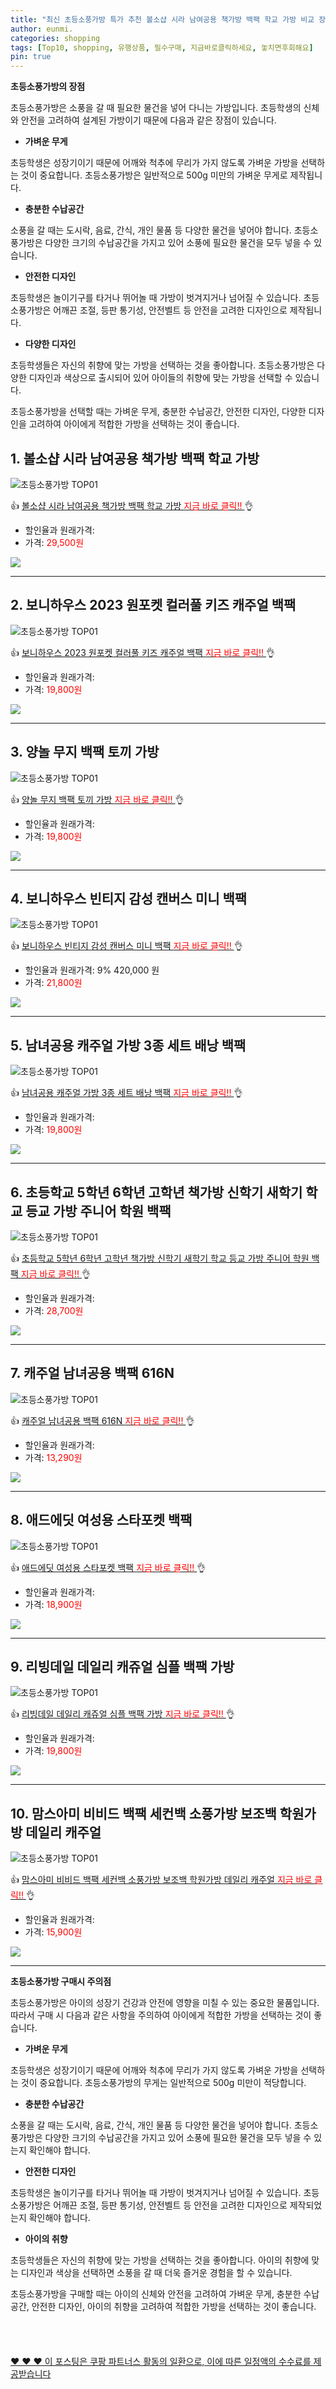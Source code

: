 ```yaml
---
title: "최신 초등소풍가방 특가 추천 볼소샵 시라 남여공용 책가방 백팩 학교 가방 비교 장점"
author: eunmi.
categories: shopping
tags: [Top10, shopping, 유행상품, 필수구매, 지금바로클릭하세요, 놓치면후회해요]
pin: true
---
```

**초등소풍가방의 장점**

초등소풍가방은 소풍을 갈 때 필요한 물건을 넣어 다니는 가방입니다. 초등학생의 신체와 안전을 고려하여 설계된 가방이기 때문에 다음과 같은 장점이 있습니다.

* **가벼운 무게**

초등학생은 성장기이기 때문에 어깨와 척추에 무리가 가지 않도록 가벼운 가방을 선택하는 것이 중요합니다. 초등소풍가방은 일반적으로 500g 미만의 가벼운 무게로 제작됩니다.

* **충분한 수납공간**

소풍을 갈 때는 도시락, 음료, 간식, 개인 물품 등 다양한 물건을 넣어야 합니다. 초등소풍가방은 다양한 크기의 수납공간을 가지고 있어 소풍에 필요한 물건을 모두 넣을 수 있습니다.

* **안전한 디자인**

초등학생은 놀이기구를 타거나 뛰어놀 때 가방이 벗겨지거나 넘어질 수 있습니다. 초등소풍가방은 어깨끈 조절, 등판 통기성, 안전벨트 등 안전을 고려한 디자인으로 제작됩니다.

* **다양한 디자인**

초등학생들은 자신의 취향에 맞는 가방을 선택하는 것을 좋아합니다. 초등소풍가방은 다양한 디자인과 색상으로 출시되어 있어 아이들의 취향에 맞는 가방을 선택할 수 있습니다.

초등소풍가방을 선택할 때는 가벼운 무게, 충분한 수납공간, 안전한 디자인, 다양한 디자인을 고려하여 아이에게 적합한 가방을 선택하는 것이 좋습니다.

   

## 1. 볼소샵 시라 남여공용 책가방 백팩 학교 가방

![초등소풍가방 TOP01](https://thumbnail6.coupangcdn.com/thumbnails/remote/230x230ex/image/vendor_inventory/8024/509ca449fe04950940892e801dd88cd95fec47744ec7e8ada45c8b5dc3bf.jpg)


👍 [볼소샵 시라 남여공용 책가방 백팩 학교 가방 <font color=red> 지금 바로 클릭!! </font> ](https://link.coupang.com/re/AFFSDP?lptag=AF3617701&subid=GithubCoopas&pageKey=6993339063&traceid=V0-153&itemId=17123636116&vendorItemId=84296977534) 👌 


- 할인율과 원래가격: 
- 가격: <span style='color:red'>29,500원</span>

[![](/discount_price.png)](https://link.coupang.com/re/AFFSDP?lptag=AF3617701&subid=GithubCoopas&pageKey=6993339063&traceid=V0-153&itemId=17123636116&vendorItemId=84296977534)

---


   

## 2. 보니하우스 2023 원포켓 컬러풀 키즈 캐주얼 백팩

![초등소풍가방 TOP01](https://thumbnail7.coupangcdn.com/thumbnails/remote/230x230ex/image/vendor_inventory/a0f8/0db5d8d5f3a932a0ac57e20d9128470ee084c4498625b4e6bf13bc7920bc.jpg)


👍 [보니하우스 2023 원포켓 컬러풀 키즈 캐주얼 백팩 <font color=red> 지금 바로 클릭!! </font> ](https://link.coupang.com/re/AFFSDP?lptag=AF3617701&subid=GithubCoopas&pageKey=7520980550&traceid=V0-153&itemId=19725690408&vendorItemId=86784768981) 👌 


- 할인율과 원래가격: 
- 가격: <span style='color:red'>19,800원</span>

[![](/discount_price.png)](https://link.coupang.com/re/AFFSDP?lptag=AF3617701&subid=GithubCoopas&pageKey=7520980550&traceid=V0-153&itemId=19725690408&vendorItemId=86784768981)

---


   

## 3. 양놀 무지 백팩 토끼 가방

![초등소풍가방 TOP01](https://thumbnail6.coupangcdn.com/thumbnails/remote/230x230ex/image/vendor_inventory/6cca/ebb8bf4224c6439234df116dcabf798519bd63e2af1f79d963dcb8afa5aa.jpg)


👍 [양놀 무지 백팩 토끼 가방 <font color=red> 지금 바로 클릭!! </font> ](https://link.coupang.com/re/AFFSDP?lptag=AF3617701&subid=GithubCoopas&pageKey=6141793997&traceid=V0-153&itemId=11786970290&vendorItemId=80130799029) 👌 


- 할인율과 원래가격: 
- 가격: <span style='color:red'>19,800원</span>

[![](/discount_price.png)](https://link.coupang.com/re/AFFSDP?lptag=AF3617701&subid=GithubCoopas&pageKey=6141793997&traceid=V0-153&itemId=11786970290&vendorItemId=80130799029)

---


   

## 4. 보니하우스 빈티지 감성 캔버스 미니 백팩

![초등소풍가방 TOP01](https://thumbnail8.coupangcdn.com/thumbnails/remote/230x230ex/image/vendor_inventory/b061/821ccb220f0bf499b4daab3558d83e8908ce0c4157a9922556c9cdd65088.jpg)


👍 [보니하우스 빈티지 감성 캔버스 미니 백팩 <font color=red> 지금 바로 클릭!! </font> ](https://link.coupang.com/re/AFFSDP?lptag=AF3617701&subid=GithubCoopas&pageKey=7553855915&traceid=V0-153&itemId=19885541462&vendorItemId=86985934727) 👌 


- 할인율과 원래가격: 9%  420,000   원
- 가격: <span style='color:red'>21,800원</span>

[![](/discount_price.png)](https://link.coupang.com/re/AFFSDP?lptag=AF3617701&subid=GithubCoopas&pageKey=7553855915&traceid=V0-153&itemId=19885541462&vendorItemId=86985934727)

---


   

## 5. 남녀공용 캐주얼 가방 3종 세트 배낭 백팩

![초등소풍가방 TOP01](https://thumbnail7.coupangcdn.com/thumbnails/remote/230x230ex/image/vendor_inventory/d52e/902ca87a06607c488e6de32c7202561b724fac264b16ad354694d818a8a1.jpg)


👍 [남녀공용 캐주얼 가방 3종 세트 배낭 백팩 <font color=red> 지금 바로 클릭!! </font> ](https://link.coupang.com/re/AFFSDP?lptag=AF3617701&subid=GithubCoopas&pageKey=7565400233&traceid=V0-153&itemId=19940772947&vendorItemId=87040080785) 👌 


- 할인율과 원래가격: 
- 가격: <span style='color:red'>19,800원</span>

[![](/discount_price.png)](https://link.coupang.com/re/AFFSDP?lptag=AF3617701&subid=GithubCoopas&pageKey=7565400233&traceid=V0-153&itemId=19940772947&vendorItemId=87040080785)

---


   

## 6. 초등학교 5학년 6학년 고학년 책가방 신학기 새학기 학교 등교 가방 주니어 학원 백팩

![초등소풍가방 TOP01](https://thumbnail7.coupangcdn.com/thumbnails/remote/230x230ex/image/vendor_inventory/a3ba/93abd9b5229e35c221734c20922737acbfbcb4e97bd6cbb2235076348435.jpeg)


👍 [초등학교 5학년 6학년 고학년 책가방 신학기 새학기 학교 등교 가방 주니어 학원 백팩 <font color=red> 지금 바로 클릭!! </font> ](https://link.coupang.com/re/AFFSDP?lptag=AF3617701&subid=GithubCoopas&pageKey=6838938056&traceid=V0-153&itemId=16256528336&vendorItemId=83449583782) 👌 


- 할인율과 원래가격: 
- 가격: <span style='color:red'>28,700원</span>

[![](/discount_price.png)](https://link.coupang.com/re/AFFSDP?lptag=AF3617701&subid=GithubCoopas&pageKey=6838938056&traceid=V0-153&itemId=16256528336&vendorItemId=83449583782)

---


   

## 7. 캐주얼 남녀공용 백팩 616N

![초등소풍가방 TOP01](https://thumbnail10.coupangcdn.com/thumbnails/remote/230x230ex/image/retail/images/2020/06/18/16/6/263abb01-2564-43e5-bed9-e0bd2fdebb65.jpg)


👍 [캐주얼 남녀공용 백팩 616N <font color=red> 지금 바로 클릭!! </font> ](https://link.coupang.com/re/AFFSDP?lptag=AF3617701&subid=GithubCoopas&pageKey=1729666611&traceid=V0-153&itemId=2944132134&vendorItemId=70932685224) 👌 


- 할인율과 원래가격: 
- 가격: <span style='color:red'>13,290원</span>

[![](/discount_price.png)](https://link.coupang.com/re/AFFSDP?lptag=AF3617701&subid=GithubCoopas&pageKey=1729666611&traceid=V0-153&itemId=2944132134&vendorItemId=70932685224)

---


   

## 8. 애드에딧 여성용 스타포켓 백팩

![초등소풍가방 TOP01](https://thumbnail9.coupangcdn.com/thumbnails/remote/230x230ex/image/rs_quotation_api/fxthihvo/f93e86e1b0164e26882e6a72239788e6.jpg)


👍 [애드에딧 여성용 스타포켓 백팩 <font color=red> 지금 바로 클릭!! </font> ](https://link.coupang.com/re/AFFSDP?lptag=AF3617701&subid=GithubCoopas&pageKey=5465637782&traceid=V0-153&itemId=8377754211&vendorItemId=76138238647) 👌 


- 할인율과 원래가격: 
- 가격: <span style='color:red'>18,900원</span>

[![](/discount_price.png)](https://link.coupang.com/re/AFFSDP?lptag=AF3617701&subid=GithubCoopas&pageKey=5465637782&traceid=V0-153&itemId=8377754211&vendorItemId=76138238647)

---


   

## 9. 리빙데일 데일리 캐쥬얼 심플 백팩 가방

![초등소풍가방 TOP01](https://thumbnail9.coupangcdn.com/thumbnails/remote/230x230ex/image/vendor_inventory/9d10/ef9982db44f0581861692f2502c1dbc03801004dd08faca23c80ab0c72e0.jpg)


👍 [리빙데일 데일리 캐쥬얼 심플 백팩 가방 <font color=red> 지금 바로 클릭!! </font> ](https://link.coupang.com/re/AFFSDP?lptag=AF3617701&subid=GithubCoopas&pageKey=7102769296&traceid=V0-153&itemId=17733886316&vendorItemId=84907604405) 👌 


- 할인율과 원래가격: 
- 가격: <span style='color:red'>19,800원</span>

[![](/discount_price.png)](https://link.coupang.com/re/AFFSDP?lptag=AF3617701&subid=GithubCoopas&pageKey=7102769296&traceid=V0-153&itemId=17733886316&vendorItemId=84907604405)

---


   

## 10. 맘스아미 비비드 백팩 세컨백 소풍가방 보조백 학원가방 데일리 캐주얼

![초등소풍가방 TOP01](https://thumbnail8.coupangcdn.com/thumbnails/remote/230x230ex/image/vendor_inventory/d964/12bea6bfe6e2c0f245771f345c7924c8742cd743b5fa58a2d18133210739.jpg)


👍 [맘스아미 비비드 백팩 세컨백 소풍가방 보조백 학원가방 데일리 캐주얼 <font color=red> 지금 바로 클릭!! </font> ](https://link.coupang.com/re/AFFSDP?lptag=AF3617701&subid=GithubCoopas&pageKey=7338282956&traceid=V0-153&itemId=18854832012&vendorItemId=85984026421) 👌 


- 할인율과 원래가격: 
- 가격: <span style='color:red'>15,900원</span>

[![](/discount_price.png)](https://link.coupang.com/re/AFFSDP?lptag=AF3617701&subid=GithubCoopas&pageKey=7338282956&traceid=V0-153&itemId=18854832012&vendorItemId=85984026421)

---
**초등소풍가방 구매시 주의점**

초등소풍가방은 아이의 성장기 건강과 안전에 영향을 미칠 수 있는 중요한 물품입니다. 따라서 구매 시 다음과 같은 사항을 주의하여 아이에게 적합한 가방을 선택하는 것이 좋습니다.

* **가벼운 무게**

초등학생은 성장기이기 때문에 어깨와 척추에 무리가 가지 않도록 가벼운 가방을 선택하는 것이 중요합니다. 초등소풍가방의 무게는 일반적으로 500g 미만이 적당합니다.

* **충분한 수납공간**

소풍을 갈 때는 도시락, 음료, 간식, 개인 물품 등 다양한 물건을 넣어야 합니다. 초등소풍가방은 다양한 크기의 수납공간을 가지고 있어 소풍에 필요한 물건을 모두 넣을 수 있는지 확인해야 합니다.

* **안전한 디자인**

초등학생은 놀이기구를 타거나 뛰어놀 때 가방이 벗겨지거나 넘어질 수 있습니다. 초등소풍가방은 어깨끈 조절, 등판 통기성, 안전벨트 등 안전을 고려한 디자인으로 제작되었는지 확인해야 합니다.

* **아이의 취향**

초등학생들은 자신의 취향에 맞는 가방을 선택하는 것을 좋아합니다. 아이의 취향에 맞는 디자인과 색상을 선택하면 소풍을 갈 때 더욱 즐거운 경험을 할 수 있습니다.

초등소풍가방을 구매할 때는 아이의 신체와 안전을 고려하여 가벼운 무게, 충분한 수납공간, 안전한 디자인, 아이의 취향을 고려하여 적합한 가방을 선택하는 것이 좋습니다.<br><br><br><br><br> [ ❤ ❤ ❤ 이 포스팅은 쿠팡 파트너스 활동의 일환으로, 이에 따른 일정액의 수수료를 제공받습니다](https://link.coupang.com/a/bcEFyh)